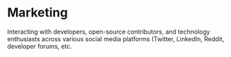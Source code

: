 # Marketing
Interacting with developers, open-source contributors, and technology enthusiasts across various social media platforms (Twitter, LinkedIn, Reddit, developer forums, etc.
